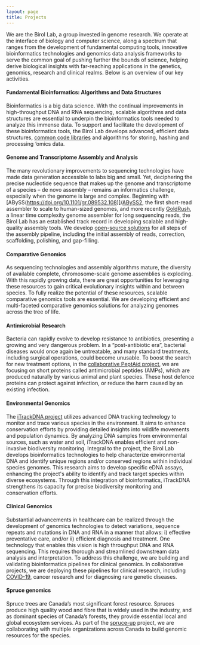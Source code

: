 ```yaml
---
layout: page
title: Projects
---
```


We are the Birol Lab, a group invested in genome research. We operate at the interface of biology and computer science, along a spectrum that ranges from the development of fundamental computing tools, innovative bioinformatics technologies and genomics data analysis frameworks to serve the common goal of pushing further the bounds of science, helping derive biological insights with far-reaching applications in the genetics, genomics, research and clinical realms. Below is an overview of our key activities.

#### **Fundamental Bioinformatics: Algorithms and Data Structures**

Bioinformatics is a big data science. With the continual improvements in high-throughput DNA and RNA sequencing, scalable algorithms and data structures are essential to underpin the bioinformatics tools needed to analyze this immense data. To support and facilitate the development of these bioinformatics tools, the Birol Lab develops advanced, efficient data structures, [common code libraries](https://github.com/bcgsc/btllib) and algorithms for storing, hashing and processing ‘omics data.  


#### **Genome and Transcriptome Assembly and Analysis**

The many revolutionary improvements to sequencing technologies have made data generation accessible to labs big and small. Yet, deciphering the precise nucleotide sequence that makes up the genome and transcriptome of a species – de novo assembly – remains an informatics challenge, especially when the genome is large and complex. Beginning with [ABySS(https://doi.org/10.1101/gr.089532.108)]/[ABySS2](https://doi.org/10.1101/gr.214346.116), the first short-read assembler to scale to human-sized genomes, and more recently [GoldRush](https://doi.org/10.1038/s41467-023-38716-x), a linear time complexity genome assembler for long sequencing reads, the Birol Lab has an established track record in developing scalable and high-quality assembly tools. We develop [open-source solutions](https://github.com/bcgsc) for all steps of the assembly pipeline, including the initial assembly of reads, correction, scaffolding, polishing, and gap-filling. 


#### **Comparative Genomics**

As sequencing technologies and assembly algorithms mature, the diversity of available complete, chromosome-scale genome assemblies is exploding. With this rapidly growing data, there are great opportunities for leveraging these resources to gain critical evolutionary insights within and between species. To fully realize the potential of these resources, scalable comparative genomics tools are essential. We are developing efficient and multi-faceted comparative genomics solutions for analyzing genomes across the tree of life.


#### **Antimicrobial Research**

Bacteria can rapidly evolve to develop resistance to antibiotics, presenting a growing and very dangerous problem. In a “post-antibiotic era”, bacterial diseases would once again be untreatable, and many standard treatments, including surgical operations, could become unusable. To boost the search for new treatment options, in the [collaborative PeptAid project](https://genomecanada.ca/project/peptaid-antimicrobial-peptides-replace-antibiotics-farm-veterinary-practice/), we are focusing on short proteins called antimicrobial peptides (AMPs), which are produced naturally by various animal and plant species. These host defence proteins can protect against infection, or reduce the harm caused by an existing infection.


#### **Environmental Genomics**

The [iTrackDNA project](https://itrackdna.ca/) utilizes advanced DNA tracking technology to monitor and trace various species in the environment. It aims to enhance conservation efforts by providing detailed insights into wildlife movements and population dynamics. By analyzing DNA samples from environmental sources, such as water and soil, iTrackDNA enables efficient and non-invasive biodiversity monitoring. Integral to the project, the Birol Lab develops bioinformatics technologies to help characterize environmental DNA and identify unique regions and/or conserved regions within individual species genomes. This research aims to develop specific eDNA assays, enhancing the project's ability to identify and track target species within diverse ecosystems. Through this integration of bioinformatics, iTrackDNA strengthens its capacity for precise biodiversity monitoring and conservation efforts.


#### **Clinical Genomics**

Substantial advancements in healthcare can be realized through the development of genomics technologies to detect variations, sequence repeats and mutations in DNA and RNA in a manner that allows: i) effective preventative care, and/or ii) efficient diagnosis and treatment. One technology that enables this vision is high throughput DNA and RNA sequencing. This requires thorough and streamlined downstream data analysis and interpretation. To address this challenge, we are building and validating bioinformatics pipelines for clinical genomics. In collaborative projects, we are deploying these pipelines for clinical research, including [COVID-19](https://genomecanada.ca/challenge-areas/cancogen/), cancer research and for diagnosing rare genetic diseases.


#### **Spruce genomics**

Spruce trees are Canada’s most significant forest resource. Spruces produce high quality wood and fibre that is widely used in the industry, and as dominant species of Canada’s forests, they provide essential local and global ecosystem services. As part of the [spruce-up](https://spruce-up.ca/) project, we are collaborating with multiple organizations across Canada to build genomic resources for the species.



